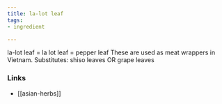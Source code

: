 ```yaml
---
title: la-lot leaf
tags:
- ingredient

---
```

la-lot leaf = la lot leaf = pepper leaf These are used as meat wrappers in Vietnam. Substitutes: shiso leaves OR grape leaves

### Links

* [[asian-herbs]]
